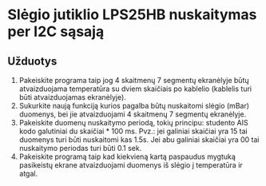 # Slėgio jutiklio LPS25HB nuskaitymas per I2C sąsają

## Užduotys
1.	Pakeiskite programa taip jog 4 skaitmenų 7 segmentų ekranėlyje būtų atvaizduojama temperatūra su dviem skaičiais po kablelio (kablelis turi būti atvaizduojamas ekranėlyje).
2.	Sukurkite naują funkciją kurios pagalba būtų nuskaitomi slėgio (mBar) duomenys, bei jie atvaizduojami 4 skaitmenų 7 segmentų ekranėlyje.
3.	Pakeiskite duomenų nuskaitymo periodą, tokių principu: studento AIS kodo galutiniai du skaičiai * 100 ms. Pvz.: jei galiniai skaičiai yra 15 tai duomenys turi būti nuskaitomi kas 1.5s. Jei abu galiniai skaičiai yra 00 tai nuskaitymo periodas turi būti 0.1 sek. 
4.	Pakeiskite programą taip kad kiekvieną kartą paspaudus mygtuką pasikeistų ekrane atvaizduojami duomenys iš slėgio į temperatūra ir atgal. 

